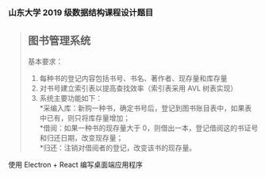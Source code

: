 ### 山东大学 2019 级数据结构课程设计题目

> ## 图书管理系统
>
> 基本要求：<br/>
>
> 1. 每种书的登记内容包括书号、书名、著作者、现存量和库存量
> 2. 对书号建立索引表以提高查找效率（索引表采用 AVL 树表实现）
> 3. 系统主要功能如下：
>    <br/> *采编入库：新购一种书，确定书号后，登记到图书账目表中，如果表中已有，则只将库存量增加；
>    <br/> *借阅：如果一种书的现存量大于 0，则借出一本，登记借阅这的书证号和归还日期，改变现存量；
>    <br/> \*归还：注销对借阅者的登记，改变该书的现存量。

使用 Electron + React 编写桌面端应用程序
